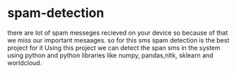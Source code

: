# spam-detection
there are lot of spam messeges recieved on your device so because of that we miss our important mesaages.
so for this sms spam detection is the best project for it 
Using this project we can detect the span sms in the system using python and python libraries like numpy, pandas,nltk, sklearn and worldcloud.
